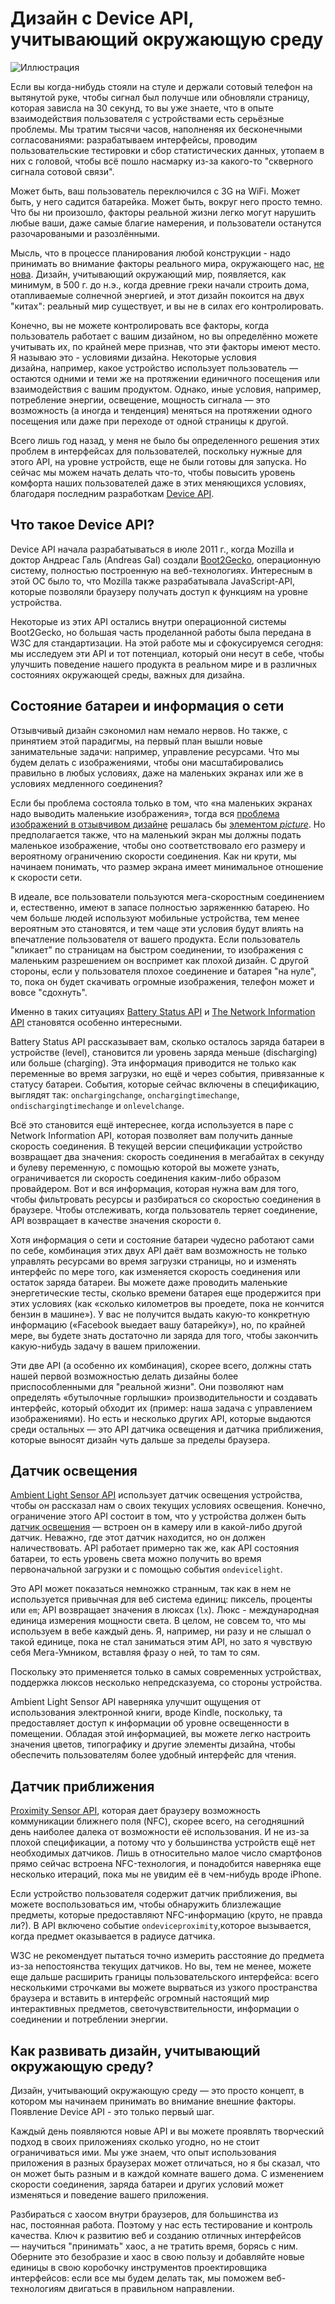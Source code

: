 # Дизайн с Device API, учитывающий окружающую среду

![Иллюстрация](img/header.jpg?raw=true&repo=environmental-design-with-the-device-api "Иллюстрация")

Если вы когда-нибудь стояли на стуле и держали сотовый телефон на вытянутой руке, чтобы
сигнал был получше или обновляли страницу, которая зависла на 30 секунд, то вы уже знаете,
что в опыте взаимодействия пользователя с устройствами есть серьёзные проблемы. Мы тратим
тысячи часов, наполненяя их бесконечными согласованиями: разрабатываем интерфейсы, проводим пользовательские тестировки и сбор статистических данных, утопаем в них с головой, чтобы
всё пошло насмарку из-за какого-то "скверного сигнала сотовой связи".

Может быть, ваш пользователь переключился с 3G на WiFi. Может быть, у него садится
батарейка. Может быть, вокруг него просто темно. Что бы ни произошло, факторы реальной
жизни легко  могут нарушить любые ваши, даже самые благие намерения, и пользователи
останутся разочароваными и разозлёнными.

Мысль, что в процессе планирования любой конструкции - надо принимать во внимание факторы
реального мира, окружающего нас, [не нова][1]. Дизайн, учитывающий окружающий мир, появляется,
как минимум, в 500 г. до н.э., когда древние греки начали строить дома, отапливаемые солнечной
энергией, и этот дизайн покоится на двух "китах": реальный мир существует, и вы не в силах его
контролировать.

Конечно, вы не можете контролировать все факторы, когда пользователь работает с вашим дизайном,
но вы определённо можете учитывать их, по крайней мере признав, что эти факторы имеют место.
Я называю это - условиями дизайна. Некоторые условия дизайна, например, какое устройство
использует пользователь — остаются одними и теми же на протяжении единичного посещения или
взаимодействия с вашим продуктом. Однако, иные условия, например, потребление энергии, освещение,
мощность сигнала — это возможность (а иногда и тенденция) меняться на протяжении одного
посещения или даже при переходе от одной страницы к другой.

Всего лишь год назад, у меня не было бы определенного решения этих проблем в интерфейсах для
пользователей, поскольку нужные для этого API, на уровне устройств, еще не были готовы для
запуска. Но сейчас мы можем начать делать что-то, чтобы повысить уровень комфорта наших
пользователей даже в этих меняющихся условиях, благодаря последним разработкам [Device API][1].

## Что такое Device API?

Device API начала разрабатываться в июле 2011 г., когда Mozilla и доктор Андреас
Галь (Andreas Gal) создали [Boot2Gecko][3], операционную систему, полностью построенную
на веб-технологиях. Интересным в этой ОС было то, что Mozilla также разрабатывала
JavaScript-API, которые позволяли браузеру получать доступ к функциям на уровне устройства.

Некоторые из этих API остались внутри операционной системы Boot2Gecko, но большая часть
проделанной работы была передана в W3C для стандартизации. На этой работе мы и сфокусируемся
сегодня: мы исследуем эти API и тот потенциал, который они несут в себе, чтобы улучшить
поведение нашего продукта в реальном мире и в различных состояниях окружающей среды,
важных для дизайна.

## Состояние батареи и информация о сети

Отзывчивый дизайн сэкономил нам немало нервов. Но также, с принятием этой парадигмы, на
первый план вышли новые занимательные задачи: например, управление ресурсами. Что мы будем
делать с изображениями, чтобы они масштабировались правильно в любых условиях, даже на
маленьких экранах или же в условиях медленного соединения?

Если бы проблема состояла только в том, что «на маленьких экранах надо выводить маленькие
изображения», тогда вся [проблема изображений в отзывчивом дизайне][4] решалась бы
[элементом *picture*][5]. Но предполагается также, что на маленький экран мы должны подать
маленькое изображение, чтобы оно соответствовало его размеру и вероятному ограничению
скорости соединения. Как ни крути, мы начинаем понимать, что размер экрана имеет минимальное
отношение к скорости сети.

В идеале, все пользователи пользуются мега-скоростным соединением и, естественно, имеют
в запасе полностью заряженнкю батарею. Но чем больше людей используют мобильные
устройства, тем менее вероятным это становятся, и тем чаще эти условия будут
влиять на впечатление пользователя от вашего продукта. Если пользователь "кликает" по
страницам на быстром соединении, то изображения с маленьким разрешением он воспримет
как плохой дизайн. С другой стороны, если у пользователя плохое соединение и батарея
"на нуле", то, пока он будет скачивать огромные изображения, телефон может и вовсе
"сдохнуть".

Именно в таких ситуациях [Battery Status API][6] и [The Network Information API][7]
становятся особенно интересными.

Battery Status API рассказывает вам, сколько осталось заряда батареи в устройстве
(level), становится ли уровень заряда меньше (discharging) или больше (charging).
Эта информация приводится не только как переменные во время загрузки, но ещё и через
события, привязанные к статусу батареи. События, которые сейчас включены в спецификацию,
выглядят так: `onchargingchange`, `onchargingtimechange`, `ondischargingtimechange` и
`onlevelchange`.

Всё это становится ещё интереснее, когда используется в паре с Network Information API,
которая позволяет вам получить данные скорость соединения. В текущей версии спецификации
устройство возвращает два значения: скорость соединения в мегабайтах в секунду и булеву
переменную, с помощью которой вы можете узнать, ограничивается ли скорость соединения
каким-либо образом провайдером. Вот и вся информация, которая нужна вам для того, чтобы
фильтровать ресурсы и разбираться со скоростью соединения в браузере. Чтобы отслеживать,
когда пользователь теряет соединение, API возвращает в качестве значения скорости `0`.

Хотя информация о сети и состояние батареи чудесно работают сами по себе, комбинация этих
двух API даёт вам возможность не только управлять ресурсами во время загрузки страницы, но
и изменять интерфейс по мере того, как изменяется скорость соединения или остаток заряда
батареи. Вы можете даже проводить маленькие энергетические тесты, сколько времени батарея
еще продержится при этих условиях (как «сколько километров вы проедете, пока не кончится
бензин в машине»). У вас не получится выдать какую-то конкретную информацию («Facebook
выедает вашу батарейку»), но, по крайней мере, вы будете знать достаточно ли заряда для
того, чтобы закончить какую-нибудь задачу в вашем приложении.

Эти две API (а особенно их комбинация), скорее всего, должны стать нашей первой возможностью
делать дизайны более приспособленными для "реальной жизни". Они позволяют нам определять
«бутылочные горлышки» производительности и создавать интерфейс, который обходит их (пример:
наша задача с управлением изображениями). Но есть и несколько других API, которые выдаются
среди остальных — это API датчика освещения и датчика приближения, которые выносят дизайн чуть
дальше за пределы браузера.

## Датчик освещения

[Ambient Light Sensor API][8] использует датчик освещения устройства, чтобы он рассказал
нам о своих текущих условиях освещения. Конечно, ограничение этого API состоит в том,
что у устройства должен быть [датчик освещения][9] — встроен он в камеру или в какой-либо
другой датчик. Неважно, где этот датчик находится, но он должен наличествовать. API
работает примерно так же, как API состояния батареи, то есть уровень света можно получить
во время первоначальной загрузки и с помощью события `ondevicelight`.

Это API может показаться немножко странным, так как в нем не используется привычная для
веб система единиц: пиксель, проценты или `em`; API возвращает значения в люксах (`lx`).
Люкс - международная единица измерения мощности света. В целом, не совсем то, что мы
используем в вебе каждый день. Я, например, ни разу и не слышал о такой единице, пока не
стал заниматься этим API, но зато я чувствую себя Мега-Умником, вставляя фразу о ней, то
там то сям.

Поскольку это применяется только в самых современных устройствах, поддержка люксов несколько непредсказуема, со стороны устройства.

Ambient Light Sensor API наверняка улучшит ощущения от использования электронной книги,
вроде Kindle, поскольку, та предоставляет доступ к информации об уровне освещенности в
помещении. Обладая этой информацией, вы можете легко настроить значения цветов, типографику
и другие элементы дизайна, чтобы обеспечить пользователям более удобный интерфейс для чтения.

## Датчик приближения

[Proximity Sensor API][10], которая дает браузеру возможность коммуникации ближнего поля
(NFC), скорее всего, на сегодняшний день наиболее далека от возможности её использования.
И не из-за плохой спецификации, а потому что у большинства устройств ещё нет необходимых
датчиков. Лишь в относительно малое число смартфонов прямо сейчас встроена NFC-технология,
и понадобится наверняка еще несколько итераций, пока мы не увидим её в чем-нибудь вроде
iPhone.

Если устройство пользователя содержит датчик приближения, вы можете воспользоваться им, чтобы
обнаружить близлежащие предметы, которые предоставляют NFC-информацию (круто, не правда ли?).
В API включено событие `ondeviceproximity`,которое вызывается, когда предмет оказывается в
радиусе датчика.

W3C не рекомендует пытаться точно измерить расстояние до предмета из-за непостоянства
текущих датчиков. Но вы, тем не менее, можете еще дальше расширить границы пользовательского
интерфейса: всего несколькими строчками вы можете вырваться из узкого пространства браузера
и вставить в интерфейс огромный настоящий мир интерактивных предметов, светочувствительности,
информации о соединении и потреблении энергии.

## Как развивать дизайн, учитывающий окружающую среду?

Дизайн, учитывающий окружающую среду — это просто концепт, в котором мы начинаем принимать
во внимание внешние факторы. Появление Device API - это только первый шаг.

Каждый день появляются новые API и вы можете проявлять творческий подход в своих приложениях
сколько угодно, но не стоит ограничиваться ими. Мы уже знаем, что опыт использования приложения
в разных браузерах может отличаться, но я бы сказал, что он может быть разным и в каждой
комнате вашего дома. С изменением скорости соединения, заряда батареи и других условий
может изменяться и поведение вашего приложения.

Разбираться с хаосом внутри браузеров, для большинства из нас, постоянная работа. Поэтому
у нас есть тестирование и контроль качества. Ключ к развитию веб и созданию отличных
интерфейсов — научиться "принимать" хаос, а не тратить время, борясь с ним. Оберните это
безобразие и хаос в свою пользу и добавляйте новые единицы в свою коробочку инструментов
проектировщика интерфейсов: если все мы будем делать так, мы поможем веб-технологиям двигаться
в правильном направлении.

[1]: http://en.wikipedia.org/wiki/Environmental_design "Дизайн, учитывающий окружающий мир"
[2]: http://dev.w3.org/2009/dap/ "Device API"
[3]: http://www.wired.com/gadgetlab/2012/05/hands-on-with-boot2gecko-the-mobile-os-built-entirely-on-web-standards/ "Boot2Gecko"
[4]: http://alistapart.com/article/responsive-images-how-they-almost-worked-and-what-we-need#Responsive%20Images:%20How%20They%20Almost%20Worked%20and%20What%20We%20Need "Проблема изображений в отзывчивом дизайне"
[5]: http://www.w3.org/community/respimg/2012/03/15/polyfilling-picture-without-the-overhead/ "Элементом picture"
[6]: http://www.w3.org/TR/battery-status/ "Battery Status API"
[7]: http://www.w3.org/TR/netinfo-api/ "The Network Information API"
[8]: http://www.w3.org/TR/ambient-light/ "Ambient Light Sensor API"
[9]: http://lists.w3.org/Archives/Public/public-device-apis/2012Aug/0084.html "Датчик освещения"
[10]: http://www.w3.org/TR/2012/WD-proximity-20120712/ "Proximity Sensor API"
